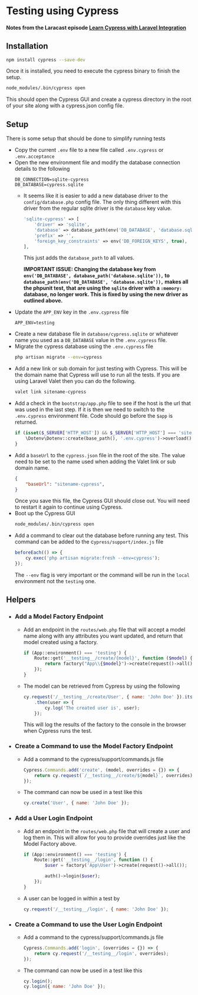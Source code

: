 # Testing using Cypress

#### Notes from the Laracast episode [Learn Cypress with Laravel Integration](https://laracasts.com/series/whatcha-working-on/episodes/39)

## Installation
```zsh
npm install cypress --save-dev
```
Once it is installed, you need to execute the cypress binary to finish the setup.

```zsh
node_modules/.bin/cypress open
```
This should open the Cypress GUI and create a cypress directory in the root of your site along with a cypress.json config file.
## Setup
There is some setup that should be done to simplify running tests
* Copy the current `.env` file to a new file called `.env.cypress` or `.env.acceptance`
* Open the new environment file and modify the database connection details to the following
    ```
    DB_CONNECTION=sqlite-cypress
    DB_DATABASE=cypress.sqlite
    ```
    * It seems like it is easier to add a new database driver to the `config/database.php` config file. The only thing different with this driver from the regular sqlite driver is the `database` key value. 
        ```php
        'sqlite-cypress' => [
            'driver' => 'sqlite',
            'database' => database_path(env('DB_DATABASE', 'database.sqlite')),
            'prefix' => '',
            'foreign_key_constraints' => env('DB_FOREIGN_KEYS', true),
        ],
        ```
        This just adds the `database_path` to all values.
        
        **IMPORTANT ISSUE: Changing the database key from `env('DB_DATABASE', database_path('database.sqlite')),` to `database_path(env('DB_DATABASE', 'database.sqlite')),` makes all the phpunit test, that are using the `sqlite` driver with a `:memory:` database, no longer work. This is fixed by using the new driver as outlined above.**
* Update the `APP_ENV` key in the `.env.cypress` file
    ```
    APP_ENV=testing
    ```
* Create a new database file in `database/cypress.sqlite` or whatever name you used as a `DB_DATABASE` value in the `.env.cypress` file.
* Migrate the cypress database using the `.env.cypress` file
    ```zsh
    php artisan migrate --env=cypress
    ```
* Add a new link or sub domain for just testing with Cypress. This will be the domain name that Cypress will use to run all the tests. If you are using Laravel Valet then you can do the following. 
    ```zsh
    valet link sitename-cypress
    ```
* Add a check in the `bootstrap/app.php` file to see if the host is the url that was used in the last step. If it is then we need to switch to the `.env.cypress` environment file. Code should go before the `$app` is returned.
    ```php
    if (isset($_SERVER['HTTP_HOST']) && $_SERVER['HTTP_HOST'] === 'sitename-cypress.test') {
        \Dotenv\Dotenv::create(base_path(), '.env.cypress')->overload();
    }
    ```
* Add a `baseUrl` to the `cypress.json` file in the root of the site. The value need to be set to the name used when adding the Valet link or sub domain name.
    ```json
    {
        "baseUrl": "sitename-cypress",
    }
    ```
    Once you save this file, the Cypress GUI should close out. You will need to restart it again to continue using Cypress.
* Boot up the Cypress GUI
    ```zsh
    node_modules/.bin/cypress open
    ```
* Add a command to clear out the database before running any test. This command can be added to the c`ypress/support/index.js` file
    ```js
    beforeEach(() => {
        cy.exec('php artisan migrate:fresh --env=cypress');
    });
    ```
    The `--env` flag is very important or the command will be run in the `local` environment not the `testing` one.
## Helpers
* ### Add a Model Factory Endpoint
    * Add an endpoint in the `routes/web.php` file that will accept a model name along with any attributes you want updated, and return that model created using a factory.
        ```php
        if (App::environment() === 'testing') {
            Route::get('__testing__/create/{model}', function ($model) {
                return factory("App\\{$model}")->create(request()->all());
            });
        }
        ```
    * The model can be retrieved from Cypress by using the following
        ```js
        cy.request('/__testing__/create/User', { name: 'John Doe' }).its('body')
            .then(user => {
                cy.log('The created user is', user);
            });
        ```
        This will log the results of the factory to the console in the browser when Cypress runs the test.
* ### Create a Command to use the Model Factory Endpoint
    * Add a command to the cypress/support/commands.js file
        ```js
        Cypress.Commands.add('create', (model, overrides = {}) => {
            return cy.request(`/__testing__/create/${model}`, overrides).its('body')
        });
        ```
    * The command can now be used in a test like this
        ```js
        cy.create('User', { name: 'John Doe' });
        ```
* ### Add a User Login Endpoint
    * Add an endpoint in the `routes/web.php` file that will create a user and log them in. This will allow for you to provide overrides just like the Model Factory above.
        ```php
        if (App::environment() === 'testing') {
            Route::get('__testing__/login', function () {
                $user = factory('App\User')->create(request()->all());

                auth()->login($user);
            });
        }
        ```
    * A user can be logged in within a test by 
        ```js
        cy.request('/__testing__/login', { name: 'John Doe' });
        ```
* ### Create a Command to use the User Login Endpoint
    * Add a command to the cypress/support/commands.js file
        ```js
        Cypress.Commands.add('login', (overrides = {}) => {
            return cy.request('/__testing__/login', overrides);
        });
        ```
    * The command can now be used in a test like this
        ```js
        cy.login();
        cy.login({ name: 'John Doe' });
        ```
